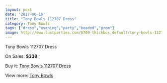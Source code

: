 ```yaml
---
layout: post
date: '2017-06-16'
title: "Tony Bowls 112707 Dress"
category: Tony Bowls
tags: ["dress","evening","party","beaded","prom"]
image: http://www.lustparties.com/6709-thickbox_default/tony-bowls-112707-dress.jpg
---
```

Tony Bowls 112707 Dress

On Sales: **$338**
<a href="https://www.lustparties.com/en/tony-bowls/2307-tony-bowls-112707-dress.html"><amp-img layout="responsive" width="600" height="600" src="//www.lustparties.com/6709-thickbox_default/tony-bowls-112707-dress.jpg" alt="Tony Bowls 112707 Dress 0" /></a>
<a href="https://www.lustparties.com/en/tony-bowls/2307-tony-bowls-112707-dress.html"><amp-img layout="responsive" width="600" height="600" src="//www.lustparties.com/6711-thickbox_default/tony-bowls-112707-dress.jpg" alt="Tony Bowls 112707 Dress 1" /></a>
<a href="https://www.lustparties.com/en/tony-bowls/2307-tony-bowls-112707-dress.html"><amp-img layout="responsive" width="600" height="600" src="//www.lustparties.com/6710-thickbox_default/tony-bowls-112707-dress.jpg" alt="Tony Bowls 112707 Dress 2" /></a>

Buy it: [Tony Bowls 112707 Dress](https://www.lustparties.com/en/tony-bowls/2307-tony-bowls-112707-dress.html "Tony Bowls 112707 Dress")

View more: [Tony Bowls](https://www.lustparties.com/en/5-tony-bowls "Tony Bowls")
